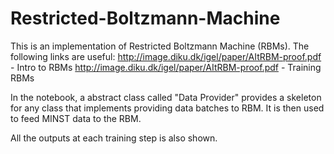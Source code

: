# Restricted-Boltzmann-Machine
This is an implementation of Restricted Boltzmann Machine (RBMs). The following links are useful: 
http://image.diku.dk/igel/paper/AItRBM-proof.pdf - Intro to RBMs
http://image.diku.dk/igel/paper/AItRBM-proof.pdf - Training RBMs

In the notebook, a abstract class called "Data Provider" provides a skeleton for any class that implements providing data batches to RBM. It is then used to feed MINST data to the RBM. 

All the outputs at each training step is also shown. 
